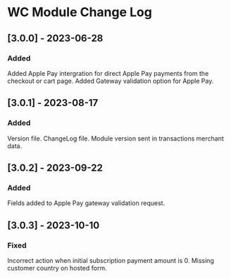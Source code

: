 # WC Module Change Log

## [3.0.0] - 2023-06-28

### Added

Added Apple Pay intergration for direct Apple Pay payments from the checkout or cart page.
Added Gateway validation option for Apple Pay.

## [3.0.1] - 2023-08-17

### Added

Version file.
ChangeLog file.
Module version sent in transactions merchant data.

## [3.0.2] - 2023-09-22

### Added

Fields added to Apple Pay gateway validation request.

## [3.0.3] - 2023-10-10

### Fixed

Incorrect action when initial subscription payment amount is 0.
Missing customer country on hosted form.
